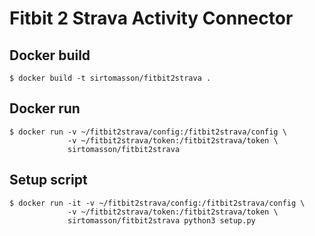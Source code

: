 # Fitbit 2 Strava Activity Connector

## Docker build
```
$ docker build -t sirtomasson/fitbit2strava .
```

## Docker run
```
$ docker run -v ~/fitbit2strava/config:/fitbit2strava/config \
             -v ~/fitbit2strava/token:/fitbit2strava/token \
             sirtomasson/fitbit2strava
```

## Setup script
```
$ docker run -it -v ~/fitbit2strava/config:/fitbit2strava/config \
             -v ~/fitbit2strava/token:/fitbit2strava/token \
             sirtomasson/fitbit2strava python3 setup.py
```